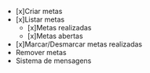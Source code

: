 - [x]Criar metas       
- [x]Listar metas
    - [x]Metas realizadas
    - [x]Metas abertas
- [x]Marcar/Desmarcar metas realizadas    
- Remover metas
- Sistema de mensagens